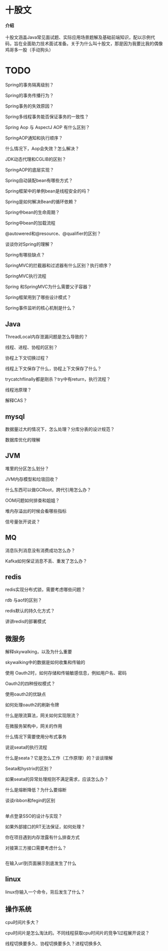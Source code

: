 # 十股文

#### 介绍
十股文涵盖Java常见面试题、实际应用场景题解及基础前端知识，配以示例代码，旨在全面助力技术面试准备。关于为什么叫十股文，那是因为我要比我的偶像鸡哥多一股（手动狗头）

# TODO

Spring的事务隔离级别？

Spring的事务传播行为？

Spring事务的失效原因？

Spring多线程事务能否保证事务的一致性？

Spring Aop 与 AspectJ AOP 有什么区别？

SpringAOP通知和执行顺序？

什么情况下，Aop会失效？怎么解决？

JDK动态代理和CGLIB的区别？

SpringAOP的底层实现？


Spring自动装配bean有哪些方式？

Spring框架中的单例bean是线程安全的吗？

Spring是如何解决Bean的循环依赖？

Spring中bean的生命周期？

Spring中bean的加载流程

@autowered和@resource、@qualifier的区别？




谈谈你对Spring的理解？

Spring有哪些缺点？

SpringMVC的拦截器和过滤器有什么区别？执行顺序？

SpringMVC执行流程

Spring 和SpringMVC为什么需要父子容器？

Spring框架用到了哪些设计模式？

Spring事件监听的核心机制是什么？


## Java

ThreadLocal内存泄漏问题是怎么导致的？

线程、进程、协程的区别？

协程上下文切换过程？

线程上下文保存了什么，协程上下文保存了什么？




trycatchflinally都是刚杀？try中有return，执行流程？

线程池原理？

解释CAS？


## mysql

数据量过大的情况下，怎么处理？分库分表的设计规范？

数据库优化的理解

## JVM


堆里的分区怎么划分？

JVM内存模型和垃圾回收？

什么东西可以做GCRoot，跨代引用怎么办？

OOM问题如何排查和姐姐？


堆内存溢出的时候会看哪些指标


信号量张开说说？

## MQ
消息队列消息没有消费成功怎么办？

Kafka如何保证消息不丢、重发了怎么办？


## redis
redis实现分布式锁，需要考虑哪些问题？


rdb 与aof的区别？

redis默认的持久化方式？


讲讲redis的部署模式

## 微服务
解释skywalking，以及为什么重要

skywalking中的数据是如何收集和传输的

使用 Oauth2时，如何存储和传输敏感信息，例如用户名、密码

Oauth2的四种授权模式？

使用oauth2的优缺点

如何处理oauth2的刷新令牌

什么是限流算法，网关如何实现限流？

在微服务架构中，网关的作用

什么情况下需要使用分布式事务


说说seata的执行流程

什么是seata？它是怎么工作（工作原理）的？谈谈理解

Seata和hystrix的区别？

如果seata的异常处理规则不满足需求，应该怎么办？

什么是熔断降低？为什么要熔断

谈谈ribbon和fegin的区别

## 

单点登录SSO的设计与实现？

如果外部接口的RT无法保证，如何处理？

你在项目遇到内存泄露有什么排查方式


对接第三方接口需要考虑什么？

## 
在输入url到页面展示到底发生了什么


## linux
linux你输入一个命令，背后发生了什么？

## 操作系统


cpu时间片多大？

cpu时间片是怎么淘汰的。不同线程获取cpu时间片的竞争1过程展开说说？

线程切换要多久、协程切换要多久？进程切换多久